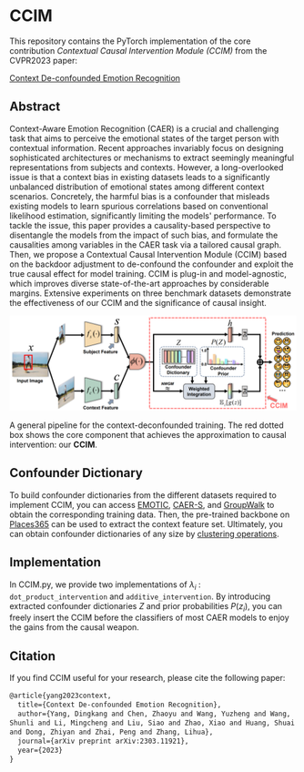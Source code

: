 # CCIM
This repository contains the PyTorch implementation of the core contribution *Contextual Causal Intervention Module (CCIM)* from the CVPR2023 paper:

[Context De-confounded Emotion Recognition](https://arxiv.org/pdf/2303.11921.pdf)

## Abstract

Context-Aware Emotion Recognition (CAER) is a crucial and challenging task that aims to perceive the emotional states of
the target person with contextual information. Recent approaches invariably focus on designing sophisticated architectures 
or mechanisms to extract seemingly meaningful representations from subjects and contexts. However, a long-overlooked issue 
is that a context bias in existing datasets leads to a significantly unbalanced distribution of emotional states among different 
context scenarios. Concretely, the harmful bias is a confounder that misleads existing models to learn spurious correlations based 
on conventional likelihood estimation, significantly limiting the models' performance. To tackle the issue, this paper provides a 
causality-based perspective to disentangle the models from the impact of such bias, and formulate the causalities among variables in 
the CAER task via a tailored causal graph. Then, we propose a Contextual Causal Intervention Module (CCIM) based on the backdoor adjustment 
to de-confound the confounder and exploit the true causal effect for model training. CCIM is plug-in and model-agnostic, which improves diverse 
state-of-the-art approaches by considerable margins. Extensive experiments on three benchmark datasets demonstrate the effectiveness of our CCIM 
and the significance of causal insight.

![Image text](pipeline.png)

A general pipeline for the context-deconfounded training. The red dotted box shows the core component that achieves the approximation to causal intervention: our **CCIM**. 

## Confounder Dictionary

To build confounder dictionaries from the different datasets required to implement CCIM, you can access [EMOTIC](https://s3.sunai.uoc.edu/emotic/index.html), [CAER-S](https://caer-dataset.github.io/), and [GroupWalk](https://gamma.umd.edu/researchdirections/affectivecomputing/emotionrecognition/emoticon/) to obtain the corresponding training data. Then, the pre-trained backbone on [Places365](https://github.com/CSAILVision/places365) can be used to extract the context feature set.
Ultimately, you can obtain confounder dictionaries of any size by [clustering operations](https://scikit-learn.org/stable/modules/clustering.html).

## Implementation

In CCIM.py, we provide two implementations of  $\lambda_{i}$ : `dot_product_intervention` and `additive_intervention`. By introducing extracted confounder dictionaries $Z$  and prior probabilities $P(z_{i})$, you can freely insert the CCIM before the classifiers of most CAER models to enjoy the gains from the causal weapon.

## Citation

If you find CCIM useful for your research, please cite the following paper:

```
@article{yang2023context,
  title={Context De-confounded Emotion Recognition},
  author={Yang, Dingkang and Chen, Zhaoyu and Wang, Yuzheng and Wang, Shunli and Li, Mingcheng and Liu, Siao and Zhao, Xiao and Huang, Shuai and Dong, Zhiyan and Zhai, Peng and Zhang, Lihua},
  journal={arXiv preprint arXiv:2303.11921},
  year={2023}
}
```
